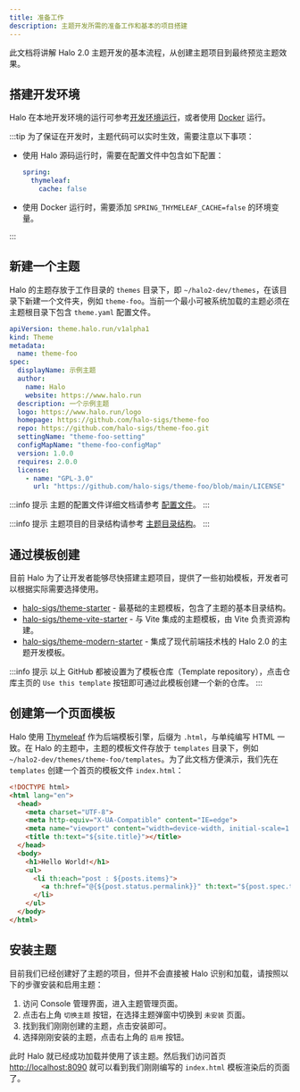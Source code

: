 ```yaml
---
title: 准备工作
description: 主题开发所需的准备工作和基本的项目搭建
---
```


此文档将讲解 Halo 2.0 主题开发的基本流程，从创建主题项目到最终预览主题效果。

## 搭建开发环境

Halo 在本地开发环境的运行可参考[开发环境运行](../core/run.md)，或者使用 [Docker](../../getting-started/install/docker.md) 运行。

:::tip
为了保证在开发时，主题代码可以实时生效，需要注意以下事项：

- 使用 Halo 源码运行时，需要在配置文件中包含如下配置：

  ```yaml
  spring:
    thymeleaf:
      cache: false
  ```

- 使用 Docker 运行时，需要添加 `SPRING_THYMELEAF_CACHE=false` 的环境变量。

:::

## 新建一个主题

Halo 的主题存放于工作目录的 `themes` 目录下，即 `~/halo2-dev/themes`，在该目录下新建一个文件夹，例如 `theme-foo`。当前一个最小可被系统加载的主题必须在主题根目录下包含 `theme.yaml` 配置文件。

```yaml title="theme.yaml"
apiVersion: theme.halo.run/v1alpha1
kind: Theme
metadata:
  name: theme-foo
spec:
  displayName: 示例主题
  author:
    name: Halo
    website: https://www.halo.run
  description: 一个示例主题
  logo: https://www.halo.run/logo
  homepage: https://github.com/halo-sigs/theme-foo
  repo: https://github.com/halo-sigs/theme-foo.git
  settingName: "theme-foo-setting"
  configMapName: "theme-foo-configMap"
  version: 1.0.0
  requires: 2.0.0
  license:
    - name: "GPL-3.0"
      url: "https://github.com/halo-sigs/theme-foo/blob/main/LICENSE"
```

:::info 提示
主题的配置文件详细文档请参考 [配置文件](./config.md)。
:::

:::info 提示
主题项目的目录结构请参考 [主题目录结构](./structure.md)。
:::

## 通过模板创建

目前 Halo 为了让开发者能够尽快搭建主题项目，提供了一些初始模板，开发者可以根据实际需要选择使用。

- [halo-sigs/theme-starter](https://github.com/halo-dev/theme-starter) - 最基础的主题模板，包含了主题的基本目录结构。
- [halo-sigs/theme-vite-starter](https://github.com/halo-dev/theme-vite-starter) - 与 Vite 集成的主题模板，由 Vite 负责资源构建。
- [halo-sigs/theme-modern-starter](https://github.com/halo-dev/theme-modern-starter) - 集成了现代前端技术栈的 Halo 2.0 的主题开发模板。

:::info 提示
以上 GitHub 都被设置为了模板仓库（Template repository），点击仓库主页的 `Use this template` 按钮即可通过此模板创建一个新的仓库。
:::

## 创建第一个页面模板

Halo 使用 [Thymeleaf](https://www.thymeleaf.org/) 作为后端模板引擎，后缀为 `.html`，与单纯编写 HTML 一致。在 Halo 的主题中，主题的模板文件存放于 `templates` 目录下，例如 `~/halo2-dev/themes/theme-foo/templates`。为了此文档方便演示，我们先在 `templates` 创建一个首页的模板文件 `index.html`：

```html title="templates/index.html"
<!DOCTYPE html>
<html lang="en">
  <head>
    <meta charset="UTF-8">
    <meta http-equiv="X-UA-Compatible" content="IE=edge">
    <meta name="viewport" content="width=device-width, initial-scale=1.0">
    <title th:text="${site.title}"></title>
  </head>
  <body>
    <h1>Hello World!</h1>
    <ul>
      <li th:each="post : ${posts.items}">
        <a th:href="@{${post.status.permalink}}" th:text="${post.spec.title}"></a>
      </li>
    </ul>
  </body>
</html>
```

## 安装主题

目前我们已经创建好了主题的项目，但并不会直接被 Halo 识别和加载，请按照以下的步骤安装和启用主题：

1. 访问 Console 管理界面，进入主题管理页面。
2. 点击右上角 `切换主题` 按钮，在选择主题弹窗中切换到 `未安装` 页面。
3. 找到我们刚刚创建的主题，点击安装即可。
4. 选择刚刚安装的主题，点击右上角的 `启用` 按钮。

此时 Halo 就已经成功加载并使用了该主题。然后我们访问首页 [http://localhost:8090](http://localhost:8090) 就可以看到我们刚刚编写的 `index.html` 模板渲染后的页面了。
